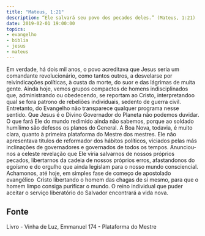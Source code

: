 ```yaml
---
title: "Mateus, 1:21"
description: “Ele salvará seu povo dos pecados deles.” (Mateus, 1:21)
date: 2019-02-01 19:00:00
topics: 
- evangelho
- biblia
- jesus
- mateus
---
```


Em verdade, há dois mil anos, o povo acreditava que Jesus seria um
comandante revolucionário, como tantos outros, a desvelar­se por reivindicações
políticas, à custa da morte, do suor e das lágrimas de muita gente.
Ainda hoje, vemos grupos compactos de homens indisciplinados que,
administrando ou obedecendo, se reportam ao Cristo, interpretando­o qual se fora
patrono de rebeliões individuais, sedento de guerra civil.
Entretanto, do Evangelho não transparece qualquer programa nesse sentido.
Que Jesus é o Divino Governador do Planeta não podemos duvidar.
O que fará Ele do mundo redimido ainda não sabemos, porque ao soldado
humílimo são defesos os planos do General.
A Boa Nova, todavia, é muito clara, quanto à primeira plataforma do
Mestre dos mestres. Ele não apresentava títulos de reformador dos hábitos políticos,
viciados pelas más inclinações de governadores e governados de todos os tempos.
Anunciou­nos a celeste revelação que Ele viria salvar­nos de nossos
próprios pecados, libertar­nos da cadeia de nossos próprios erros, afastando­nos do
egoísmo e do orgulho que ainda legislam para o nosso mundo consciencial.
Achamo­nos, até hoje, em simples fase de começo de apostolado
evangélico ­ Cristo libertando o homem das chagas de si mesmo, para que o homem
limpo consiga purificar o mundo.
O reino individual que puder aceitar o serviço liberatório do Salvador
encontrará a vida nova.




## Fonte
Livro - Vinha de Luz, Emmanuel
174 - Plataforma do Mestre

